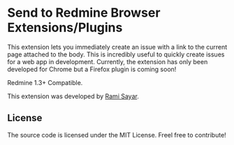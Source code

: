 Send to Redmine Browser Extensions/Plugins
==========================================

This extension lets you immediately create an issue with a link to the current page attached to the body.
This is incredibly useful to quickly create issues for a web app in development. Currently, the extension
has only been developed for Chrome but a Firefox plugin is coming soon! 
 
Redmine 1.3+ Compatible.

This extension was developed by [Rami Sayar](http://ramisayar.com).

License
-------
The source code is licensed under the MIT License. Freel free to contribute!